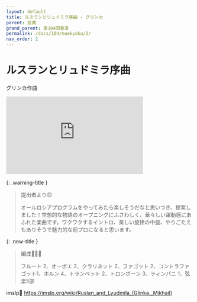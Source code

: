 ```yaml
---
layout: default
title: ルスランとリュドミラ序曲 - グリンカ
parent: 前曲
grand_parent: 第104回春季
permalink: /docs/104/maekyoku/2/
nav_order: 2
---
```


# ルスランとリュドミラ序曲

グリンカ作曲
<iframe width="370" height="210" src="https://www.youtube.com/embed/Rrvz9oEhhYE?si=inZTlCYYAdHN4G7I" title="YouTube video player" frameborder="0" allow="accelerometer; autoplay; clipboard-write; encrypted-media; gyroscope; picture-in-picture; web-share" allowfullscreen></iframe>


{: .warning-title }
> 提出者より😍
>
> オールロシアプログラムをやってみたら楽しそうだなと思いつき、提案しました！空想的な物語のオープニングにふさわしく、華々しい躍動感にあふれた楽曲です。ワクワクするイントロ、美しい旋律の中盤、やりごたえもありそうで魅力的な前プロになると思います。

{: .new-title }
> 編成🎻🎺🥁
>
> フルート 2、オーボエ 2、クラリネット 2、ファゴット 2、コントラファゴット1、ホルン 4、トランペット 2、トロンボーン 3、ティンパニ 1、弦楽5部

imslp🎼
<a href="https://imslp.org/wiki/Ruslan_and_Lyudmila_(Glinka,_Mikhail)">https://imslp.org/wiki/Ruslan_and_Lyudmila_(Glinka,_Mikhail)</a>